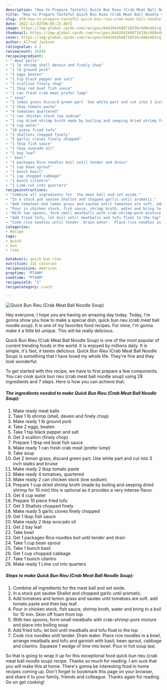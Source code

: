 ```yaml
---
description: "How to Prepare Tasteful Quick Bun Rieu (Crab Meat Ball Noodle Soup)"
title: "How to Prepare Tasteful Quick Bun Rieu (Crab Meat Ball Noodle Soup)"
slug: 478-how-to-prepare-tasteful-quick-bun-rieu-crab-meat-ball-noodle-soup
date: 2022-12-02T06:05:23.887Z
image: https://img-global.cpcdn.com/recipes/6442042600718336/680x482cq70/quick-bun-rieu-crab-meat-ball-noodle-soup-recipe-main-photo.jpg
thumbnail: https://img-global.cpcdn.com/recipes/6442042600718336/680x482cq70/quick-bun-rieu-crab-meat-ball-noodle-soup-recipe-main-photo.jpg
cover: https://img-global.cpcdn.com/recipes/6442042600718336/680x482cq70/quick-bun-rieu-crab-meat-ball-noodle-soup-recipe-main-photo.jpg
author: Alfred Jackson
ratingvalue: 4.2
reviewcount: 24245
recipeingredient:
- " meat balls"
- "1 lb shrimp shell devein and finely chop"
- "1 lb ground pork"
- "2 eggs beaten"
- "1 tsp black pepper and salt"
- "3 scallion finely chop"
- "1 tbsp red boat fish sauce"
- "1 can fresh crab meat prefer lump"
- " soup"
- "2 lemon grass discard green part  Use white part and cut into 3 inch stalks and bruise"
- "2 tbsp tomato paste"
- "4 tomatoes quartered"
- "2 can chicken stock low sodium"
- "1 cup dried shrimp broth made by boiling and seeping dried shrimp for 10 min this is optional as it provides a very intense flavor"
- "4 cup water"
- "10 piece fried tofu"
- "3 Shallots chopped finely"
- "5 garlic cloves finely chopped"
- "1 tbsp fish sauce"
- "2 tbsp avocado oil"
- "2 bay leaf"
- " bowl"
- "1 packages Rice noodles boil until tender and drain"
- "1 cup bean sprout"
- "1 bunch basil"
- "1 cup chopped cabbage"
- "1 bunch cilantro"
- "1 Lime cut into quarters"
recipeinstructions:
- "Combine all ingredients for  the meat ball and set aside."
- "In a stock pot sautee Shallot and chopped garlic until aromatic."
- "Add tomatoes and lemon grass and sautee until tomatoes are soft. add tomato paste and then bay leaf."
- "Pour in chicken stock, fish sauce, shrimp broth, water and bring to a boil for 10 min. Skim off foam from top"
- "With two spoons, form small meatballs with crab-shrimp-pork mixture and place into boiling soup"
- "Add fried tofu, let boil until meatballs and tofu float to the top"
- "Cook rice noodles until tender. Drain water.  Place rice noodles in a bowl, arrange meatballs and tofu and garnish with basil, bean sprout, cabbage and cilantro. Squeeze 1 wedge of lime into bowl.  Pour in hot soup last."
categories:
- Recipe
tags:
- quick
- bun
- rieu

katakunci: quick bun rieu 
nutrition: 232 calories
recipecuisine: American
preptime: "PT40M"
cooktime: "PT40M"
recipeyield: "2"
recipecategory: Lunch

---
```



![Quick Bun Rieu (Crab Meat Ball Noodle Soup)](https://img-global.cpcdn.com/recipes/6442042600718336/680x482cq70/quick-bun-rieu-crab-meat-ball-noodle-soup-recipe-main-photo.jpg)

Hey everyone, I hope you are having an amazing day today. Today, I'm gonna show you how to make a special dish, quick bun rieu (crab meat ball noodle soup). It is one of my favorites food recipes. For mine, I'm gonna make it a little bit unique. This will be really delicious.

Quick Bun Rieu (Crab Meat Ball Noodle Soup) is one of the most popular of current trending foods in the world. It is enjoyed by millions daily. It is simple, it's fast, it tastes delicious. Quick Bun Rieu (Crab Meat Ball Noodle Soup) is something that I have loved my whole life. They're fine and they look wonderful.




To get started with this recipe, we have to first prepare a few components. You can cook quick bun rieu (crab meat ball noodle soup) using 28 ingredients and 7 steps. Here is how you can achieve that.

<!--inarticleads1-->

##### The ingredients needed to make Quick Bun Rieu (Crab Meat Ball Noodle Soup):

1. Make ready  meat balls
1. Take 1 lb shrimp (shell, devein and finely chop)
1. Make ready 1 lb ground pork
1. Take 2 eggs, beaten
1. Take 1 tsp black pepper and salt
1. Get 3 scallion (finely chop)
1. Prepare 1 tbsp red boat fish sauce
1. Make ready 1 can fresh crab meat (prefer lump)
1. Take  soup
1. Get 2 lemon grass, discard green part.  Use white part and cut into 3 inch stalks and bruise
1. Make ready 2 tbsp tomato paste
1. Make ready 4 tomatoes, quartered
1. Make ready 2 can chicken stock (low sodium)
1. Prepare 1 cup dried shrimp broth (made by boiling and seeping dried shrimp for 10 min) this is optional as it provides a very intense flavor
1. Get 4 cup water
1. Prepare 10 piece fried tofu
1. Get 3 Shallots chopped finely
1. Make ready 5 garlic cloves finely chopped
1. Get 1 tbsp fish sauce
1. Make ready 2 tbsp avocado oil
1. Get 2 bay leaf
1. Take  bowl
1. Get 1 packages Rice noodles boil until tender and drain
1. Take 1 cup bean sprout
1. Take 1 bunch basil
1. Get 1 cup chopped cabbage
1. Take 1 bunch cilantro
1. Make ready 1 Lime cut into quarters




<!--inarticleads2-->

##### Steps to make Quick Bun Rieu (Crab Meat Ball Noodle Soup):

1. Combine all ingredients for  the meat ball and set aside.
1. In a stock pot sautee Shallot and chopped garlic until aromatic.
1. Add tomatoes and lemon grass and sautee until tomatoes are soft. add tomato paste and then bay leaf.
1. Pour in chicken stock, fish sauce, shrimp broth, water and bring to a boil for 10 min. Skim off foam from top
1. With two spoons, form small meatballs with crab-shrimp-pork mixture and place into boiling soup
1. Add fried tofu, let boil until meatballs and tofu float to the top
1. Cook rice noodles until tender. Drain water.  Place rice noodles in a bowl, arrange meatballs and tofu and garnish with basil, bean sprout, cabbage and cilantro. Squeeze 1 wedge of lime into bowl.  Pour in hot soup last.




So that is going to wrap it up for this exceptional food quick bun rieu (crab meat ball noodle soup) recipe. Thanks so much for reading. I am sure that you will make this at home. There's gonna be interesting food in home recipes coming up. Don't forget to bookmark this page on your browser, and share it to your family, friends and colleague. Thanks again for reading. Go on get cooking!
